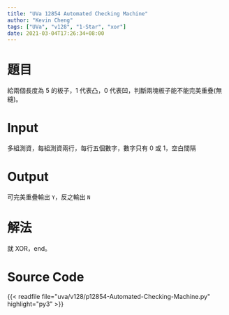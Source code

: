 ```yaml
---
title: "UVa 12854 Automated Checking Machine"
author: "Kevin Cheng"
tags: ["UVa", "v128", "1-Star", "xor"]
date: 2021-03-04T17:26:34+08:00
---
```


# 題目
給兩個長度為 5 的板子，1 代表凸，0 代表凹，判斷兩塊板子能不能完美重疊(無縫)。

<!--more-->

# Input
多組測資，每組測資兩行，每行五個數字，數字只有 0 或 1，空白間隔

# Output
可完美重疊輸出 `Y`，反之輸出 `N`

# 解法
就 XOR，end。

# Source Code

{{< readfile file="uva/v128/p12854-Automated-Checking-Machine.py" highlight="py3" >}}
